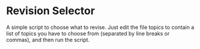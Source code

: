 # Revision Selector
A simple script to choose what to revise.
Just edit the file topics to contain a list of topics you have to choose from (separated by line breaks or commas), and then run the script.
